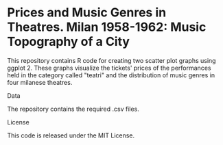 
# Prices and Music Genres in Theatres. Milan 1958-1962: Music Topography of a City

This repository contains R code for creating two scatter plot graphs using ggplot 2. These graphs visualize the tickets' prices of the performances held in the category called "teatri" and the distribution of music genres in four milanese theatres.

Data

The repository contains the required .csv files.

License

This code is released under the MIT License.